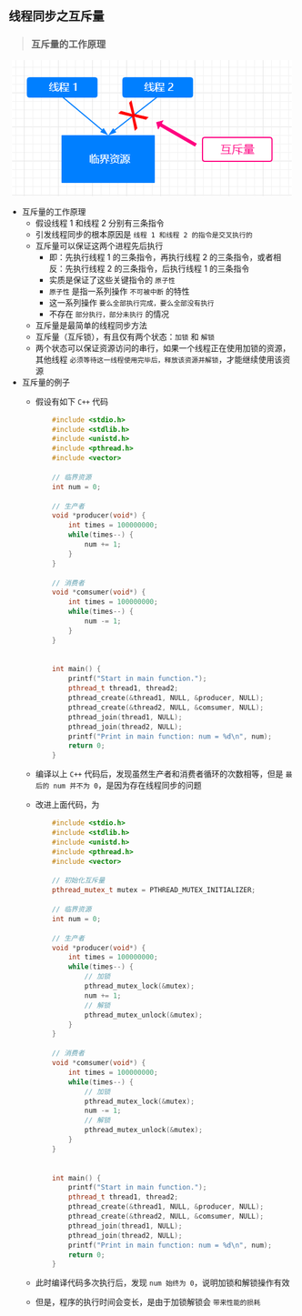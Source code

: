 ## 线程同步之互斥量

>### 互斥量的工作原理

<div align="center">
    <img src="img/mutex.png" height="239" alt="" />
</div>

* 互斥量的工作原理
    * 假设线程 1 和线程 2 分别有三条指令
    * 引发线程同步的根本原因是 `线程 1 和线程 2 的指令是交叉执行的`
    * 互斥量可以保证这两个进程先后执行
        * 即：先执行线程 1 的三条指令，再执行线程 2 的三条指令，或者相反：先执行线程 2 的三条指令，后执行线程 1 的三条指令
        * 实质是保证了这些关键指令的 `原子性`
        * `原子性` 是指一系列操作 `不可被中断` 的特性
        * 这一系列操作 `要么全部执行完成，要么全部没有执行`
        * 不存在 `部分执行，部分未执行` 的情况
    * 互斥量是最简单的线程同步方法
    * 互斥量（互斥锁），有且仅有两个状态：`加锁` 和 `解锁`
    * 两个状态可以保证资源访问的串行，如果一个线程正在使用加锁的资源，其他线程 `必须等待这一线程使用完毕后，释放该资源并解锁`，才能继续使用该资源
* 互斥量的例子
    * 假设有如下 `C++` 代码
        
        ```C++
            #include <stdio.h>
            #include <stdlib.h>
            #include <unistd.h>
            #include <pthread.h>
            #include <vector>
            
            // 临界资源
            int num = 0;
            
            // 生产者
            void *producer(void*) {
                int times = 100000000;
                while(times--) {
                    num += 1;
                }
            }
            
            // 消费者
            void *comsumer(void*) {
                int times = 100000000;
                while(times--) {
                    num -= 1;
                }
            }
            
            
            int main() {
                printf("Start in main function.");
                pthread_t thread1, thread2;
                pthread_create(&thread1, NULL, &producer, NULL);
                pthread_create(&thread2, NULL, &comsumer, NULL);
                pthread_join(thread1, NULL);
                pthread_join(thread2, NULL);
                printf("Print in main function: num = %d\n", num);
                return 0;
            }
        ```
        
    * 编译以上 `C++` 代码后，发现虽然生产者和消费者循环的次数相等，但是 `最后的 num 并不为 0`，是因为存在线程同步的问题
    * 改进上面代码，为
    
        ```C++
            #include <stdio.h>
            #include <stdlib.h>
            #include <unistd.h>
            #include <pthread.h>
            #include <vector>
            
            // 初始化互斥量  
            pthread_mutex_t mutex = PTHREAD_MUTEX_INITIALIZER;
            
            // 临界资源
            int num = 0;
            
            // 生产者
            void *producer(void*) {
                int times = 100000000;
                while(times--) {
                    // 加锁
                    pthread_mutex_lock(&mutex);
                    num += 1;
                    // 解锁
                    pthread_mutex_unlock(&mutex);
                }
            }
            
            // 消费者
            void *comsumer(void*) {
                int times = 100000000;
                while(times--) {
                    // 加锁
                    pthread_mutex_lock(&mutex);
                    num -= 1;
                    // 解锁
                    pthread_mutex_unlock(&mutex);
                }
            }
            
            
            int main() {
                printf("Start in main function.");
                pthread_t thread1, thread2;
                pthread_create(&thread1, NULL, &producer, NULL);
                pthread_create(&thread2, NULL, &comsumer, NULL);
                pthread_join(thread1, NULL);
                pthread_join(thread2, NULL);
                printf("Print in main function: num = %d\n", num);
                return 0;
            }
        ```
    
    * 此时编译代码多次执行后，发现 `num 始终为 0`，说明加锁和解锁操作有效
    * 但是，程序的执行时间会变长，是由于加锁解锁会 `带来性能的损耗`
